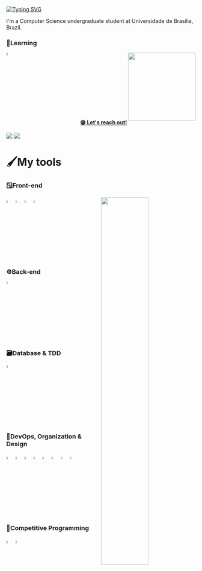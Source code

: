 [![Typing SVG](https://readme-typing-svg.herokuapp.com/?color=e8e349&size=40&center=false&vCenter=true&width=1000&lines=What's+up?;I'm+Carolina+Campos;Nice+to+meet+you+:%29)](https://git.io/typing-svg)
<p>I'm a Computer Science undergraduate student at Universidade de Brasília, Brazil.</p> 

### 📖Learning
<div>
  <img width="4%" src="https://cdn.jsdelivr.net/gh/devicons/devicon/icons/java/java-original.svg" />
  <a align="right" href="https://github.com/carollingian">
  <img align="right" loading="lazy" height="180em" src="https://github-readme-stats.vercel.app/api/top-langs/?username=carollingian&layout=compact&hide_border=true&title_color=e8e349&&text_color=ffffff&bg_color=0d1117"/>
</div>

#### 😁 Let's reach out!
<div>
  <a href = "https://www.linkedin.com/in/carolina-campos-227080264/"> <img src="https://img.shields.io/badge/-Carolina_Campos-blue?style=flat-square&logo=Linkedin&logoColor=white" target="_blank"></a>
  <a href = "mailto:carolina.fdcampos@gmail.com"> <img src="https://img.shields.io/badge/-carolina.fdcampos@gmail.com-006bed?style=flat-square&logo=Gmail&logoColor=white&link=mailto:carolina.fdcampos@gmail.com" target="_blank"></a>
</div>

# 🖌️My tools

### 🪟Front-end
<div>
  <img width="4%" src="https://cdn.jsdelivr.net/gh/devicons/devicon/icons/react/react-original.svg" />
  <img align="right" src="https://media.giphy.com/media/paTz7UZbPfTZFRYnnB/giphy.gif" width="50%">
  <img width="4%" src="https://cdn.jsdelivr.net/gh/devicons/devicon/icons/javascript/javascript-plain.svg"/>
  <img width="4%" src="https://cdn.jsdelivr.net/gh/devicons/devicon/icons/html5/html5-plain.svg" />
  <img width="4%" src="https://cdn.jsdelivr.net/gh/devicons/devicon/icons/css3/css3-plain.svg" />
</div>

### ⚙️Back-end
<div>
  <img width="4%" src="https://cdn.jsdelivr.net/gh/devicons/devicon/icons/nodejs/nodejs-original.svg"/>
</div>

### 🗃️Database & TDD
<div>
  <img width="4%" src="https://cdn.jsdelivr.net/gh/devicons/devicon/icons/mysql/mysql-original.svg"/>
</div>

### 🧮DevOps, Organization & Design
<div>
  <img width="4%" src="https://cdn.jsdelivr.net/gh/devicons/devicon/icons/git/git-original.svg" />
  <img width="4%" src="https://cdn.jsdelivr.net/gh/devicons/devicon/icons/github/github-original.svg" />
  <img width="4%" src="https://cdn.jsdelivr.net/gh/devicons/devicon/icons/docker/docker-original-wordmark.svg" />
  <img width="4%" src="https://cdn.jsdelivr.net/gh/devicons/devicon/icons/vscode/vscode-original.svg" />
  <img width="4%" src="https://cdn.jsdelivr.net/gh/devicons/devicon/icons/trello/trello-plain.svg" />
  <img width="4%" src="https://cdn.jsdelivr.net/gh/devicons/devicon/icons/photoshop/photoshop-plain.svg" />
  <img width="4%" src="https://cdn.jsdelivr.net/gh/devicons/devicon/icons/illustrator/illustrator-plain.svg" />
  <img width="4%" src="https://cdn.jsdelivr.net/gh/devicons/devicon/icons/canva/canva-original.svg" />
</div>

### 🎈Competitive Programming
<div>
  <img width="4%" src="https://cdn.jsdelivr.net/gh/devicons/devicon/icons/python/python-plain.svg" />
  <img width="4%" src="https://cdn.jsdelivr.net/gh/devicons/devicon/icons/cplusplus/cplusplus-plain.svg" />
</div>

<br>

